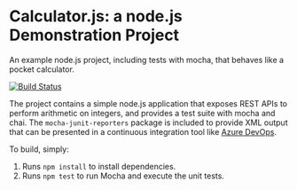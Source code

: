 Calculator.js: a node.js Demonstration Project
==============================================
An example node.js project, including tests with mocha, that behaves like
a pocket calculator.

[![Build Status](https://dev.azure.com/jorditriquell0891/Integrating%20External%20Source%20Control%20with%20Azure%20Pipelines/_apis/build/status/engbcn.calculator?branchName=master)](https://dev.azure.com/jorditriquell0891/Integrating%20External%20Source%20Control%20with%20Azure%20Pipelines/_build/latest?definitionId=16&branchName=master)

The project contains a simple node.js application that exposes REST APIs
to perform arithmetic on integers, and provides a test suite with mocha
and chai.  The `mocha-junit-reporters` package is included to provide XML
output that can be presented in a continuous integration tool like
[Azure DevOps](https://azure.com/devops).

To build, simply:

1. Runs `npm install` to install dependencies.
2. Runs `npm test` to run Mocha and execute the unit tests.


